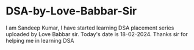 # DSA-by-Love-Babbar-Sir
I am Sandeep Kumar, I have started learning DSA placement series uploaded by Love Babbar sir. Today's date is 18-02-2024. Thanks sir for helping me in learning DSA
